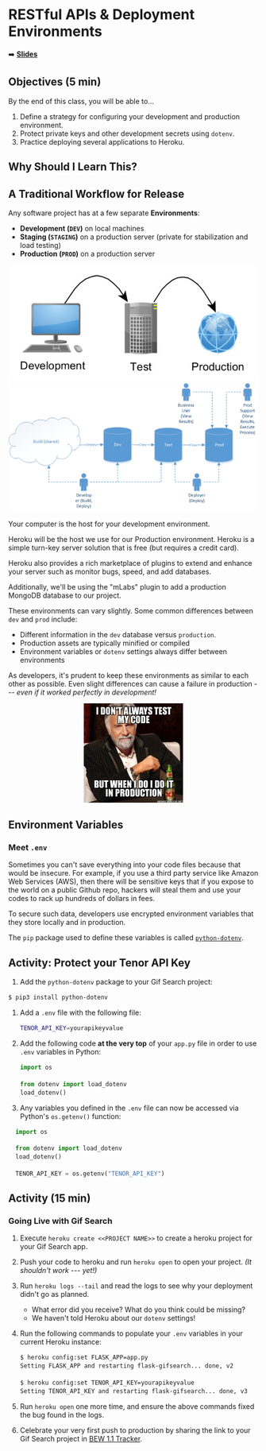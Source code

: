 <!-- .slide: data-background="./header.svg" data-background-repeat="none" data-background-size="40% 40%" data-background-position="center 10%" class="header" -->
# RESTful APIs & Deployment Environments

➡️ [**Slides**](https://make-school-courses.github.io/BEW-1.1-RESTful-and-Resourceful-MVC-Architecture/Slides/11-RESTful-APIs-and-Deployment-Environments.html ':ignore')

<!-- > -->

## Objectives (5 min)

By the end of this class, you will be able to...

1. Define a strategy for configuring your development and production environment.
2. Protect private keys and other development secrets using `dotenv`.
3. Practice deploying several applications to Heroku.

<!-- > -->

## Why Should I Learn This?

<!-- > -->

## A Traditional Workflow for Release

Any software project has at a few separate **Environments**:

- **Development (`DEV`)** on local machines
- **Staging (`STAGING`)** on a production server (private for stabilization and load testing)
- **Production (`PROD`)** on a production server

![environments](assets/different-environments.jpg)
![environments2](assets/pastedImage_1.png)

Your computer is the host for your development environment.

Heroku will be the host we use for our Production environment. Heroku is a simple turn-key server solution that is free (but requires a credit card).

Heroku also provides a rich marketplace of plugins to extend and enhance your server such as monitor bugs, speed, and add databases.

Additionally, we'll be using the "mLabs" plugin to add a production MongoDB database to our project.

These environments can vary slightly. Some common differences between `dev` and `prod` include:
  - Different information in the `dev` database versus `production`.
  - Production assets are typically minified or compiled
  - Environment variables or `dotenv` settings always differ between environments

As developers, it's prudent to keep these environments as similar to each other as possible. Even slight differences can cause a failure in production --- _even if it worked perfectly in development!_

<p align="center"><img src="assets/interesting.jpg" height="200px">

## Environment Variables

### Meet `.env`

Sometimes you can't save everything into your code files because that would be insecure. For example, if you use a third party service like Amazon Web Services (AWS), then there will be sensitive keys that if you expose to the world on a public Github repo, hackers will steal them and use your codes to rack up hundreds of dollars in fees.

To secure such data, developers use encrypted environment variables that they store locally and in production.

The `pip` package used to define these variables is called [`python-dotenv`](https://github.com/theskumar/python-dotenv).

## Activity: Protect your Tenor API Key

1. Add the `python-dotenv` package to your Gif Search project:

```bash
$ pip3 install python-dotenv
```

1. Add a `.env` file with the following file:

   ```bash
   TENOR_API_KEY=yourapikeyvalue
   ```

1. Add the following code **at the very top** of your `app.py` file in order to use `.env` variables in Python:

   ```py
   import os

   from dotenv import load_dotenv
   load_dotenv()
   ```

1. Any variables you defined in the `.env` file can now be accessed via Python's `os.getenv()` function:

  ```py
    import os

    from dotenv import load_dotenv
    load_dotenv()

    TENOR_API_KEY = os.getenv("TENOR_API_KEY")
  ```

## Activity (15 min)

### Going Live with Gif Search

1. Execute `heroku create <<PROJECT NAME>>` to create a heroku project for your Gif Search app.

2. Push your code to heroku and run `heroku open` to open your project. _(It shouldn't work --- yet!)_

3. Run `heroku logs --tail` and read the logs to see why your deployment didn't go as planned.
    - What error did you receive? What do you think could be missing?
    - We haven't told Heroku about our `dotenv` settings!

4. Run the following commands to populate your `.env` variables in your current Heroku instance:

    ```bash
    $ heroku config:set FLASK_APP=app.py
    Setting FLASK_APP and restarting flask-gifsearch... done, v2

    $ heroku config:set TENOR_API_KEY=yourapikeyvalue
    Setting TENOR_API_KEY and restarting flask-gifsearch... done, v3
    ```

5. Run `heroku open` one more time, and ensure the above commands fixed the bug found in the logs.

6. Celebrate your very first push to production by sharing the link to your Gif Search project in [BEW 1.1 Tracker](make.sc/trackbew1.1).
